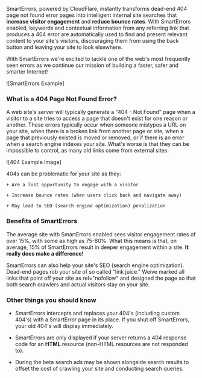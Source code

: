 SmartErrors, powered by CloudFlare, instantly transforms dead-end 404 page not found error pages into intelligent internal site searches that **increase visitor engagement** and **reduce bounce rates**. With SmartErrors enabled, keywords and contextual information from any referring link that produces a 404 error are automatically used to find and present relevant content to your site's visitors, discouraging them from using the back button and leaving your site to look elsewhere. 



With SmartErrors we're excited to tackle one of the web's most frequently seen errors as we continue our mission of building a faster, safer and smarter Internet!



![SmartErrors Example]



### What is a 404 Page Not Found Error?



A web site's server will typically generate a "404 - Not Found" page when a visitor to a site tries to access a page that doesn't exist for one reason or another. These errors typically occur when someone mistypes a URL on your site, when there is a broken link from another page or site, when a page that previously existed is moved or removed, or if there is an error when a search engine indexes your site. What's worse is that they can be impossible to control, as many old links come from external sites.



![404 Example Image]



404s can be problematic for your site as they:

    + Are a lost opportunity to engage with a visitor

    + Increase bounce rates (when users click back and navigate away)

    + May lead to SEO (search engine optimization) penalization



### Benefits of SmartErrors



The average site with SmartErrors enabled sees visitor engagement rates of over 15%, with some as high as 75-80%. What this means is that, on average, 15% of SmartErrors result in deeper engagement within a site. **It really does make a difference!**



SmartErrors can also help your site's SEO (search engine optimization). Dead-end pages rob your site of so called "link juice." Weíve marked all links that point off your site as rel="nofollow" and designed the page so that both search crawlers and actual visitors stay on your site.





### Other things you should know



+ SmartErrors intercepts and replaces your 404's (including custom 404's) with a SmartError page in its place. If you shut off SmartErrors, your old 404's will display immediately.

+ SmartErrors are only displayed if your server returns a 404 response code for an **HTML** resource (non-HTML resources are not responded to).

+ During the beta search ads may be shown alongside search results to offset the cost of crawling your site and conducting search queries. 
